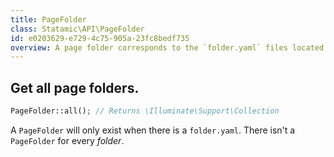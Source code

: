 ```yaml
---
title: PageFolder
class: Statamic\API\PageFolder
id: e0203629-e729-4c75-905a-23fc8bedf735
overview: A page folder corresponds to the `folder.yaml` files located within the page tree.
---
```


## Get all page folders.

``` php
PageFolder::all(); // Returns \Illuminate\Support\Collection
```

A `PageFolder` will only exist when there is a `folder.yaml`. There isn't a `PageFolder` for every _folder_.
